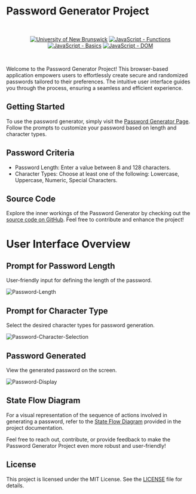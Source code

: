 
# Password Generator Project

<br/>
<p align="center">
    <a href="https://unb.ca/cel/bootcamps/coding.html">
        <img alt="University of New Brunswick" src="https://img.shields.io/static/v1.svg?label=bootcamp&message=UNB&color=red" /></a>
    <a href="https://developer.mozilla.org/en-US/docs/Web/JavaScript/Guide/Functions" >
        <img alt="JavaScript - Functions" src="https://img.shields.io/static/v1.svg?label=JavaScripts&message=functions&color=blue" /></a>
    <a href="https://developer.mozilla.org/en-US/docs/Learn/Getting_started_with_the_web/JavaScript_basics#what_is_javascript" >
        <img alt="JavaScript - Basics" src="https://img.shields.io/static/v1.svg?label=JavaScripts&message=basics&color=yellow" /></a>
    <a href="https://developer.mozilla.org/en-US/docs/Web/API/Document_Object_Model/Traversing_an_HTML_table_with_JavaScript_and_DOM_Interfaces" >
        <img alt="JavaScript - DOM" src="https://img.shields.io/static/v1.svg?label=JavaScript&message=DOM&color=violet" /></a>
</p>
<br/>

Welcome to the Password Generator Project! This browser-based application empowers users to effortlessly create secure and randomized passwords tailored to their preferences. The intuitive user interface guides you through the process, ensuring a seamless and efficient experience.

## Getting Started
To use the password generator, simply visit the [Password Generator Page][pass-gen]. Follow the prompts to customize your password based on length and character types.

## Password Criteria
- Password Length: Enter a value between 8 and 128 characters.
- Character Types: Choose at least one of the following: Lowercase, Uppercase, Numeric, Special Characters.

## Source Code
Explore the inner workings of the Password Generator by checking out the [source code on GitHub][javascript-code]. Feel free to contribute and enhance the project!

# User Interface Overview

## Prompt for Password Length
User-friendly input for defining the length of the password.

![Password-Length](https://github.com/naturuplift/password-generator/assets/23546356/4957e491-4513-470e-aed6-cea98830c60e)

## Prompt for Character Type
Select the desired character types for password generation.

![Password-Character-Selection](https://github.com/naturuplift/password-generator/assets/23546356/b9f8c984-3fb7-40b0-9cac-b2294a664999)

## Password Generated
View the generated password on the screen.

![Password-Display](https://github.com/naturuplift/password-generator/assets/23546356/dce432d0-7d51-44fa-9142-06f3afeda505)

## State Flow Diagram
For a visual representation of the sequence of actions involved in generating a password, refer to the [State Flow Diagram][state-flow] provided in the project documentation.

Feel free to reach out, contribute, or provide feedback to make the Password Generator Project even more robust and user-friendly!

## License

This project is licensed under the MIT License. See the [LICENSE][MIT] file for details.

[pass-gen]: <https://naturuplift.github.io/password-generator/>
[javascript-code]: <https://github.com/naturuplift/password-generator/blob/main/Assets/scripts/script.js>
[state-flow]: <https://github.com/naturuplift/password-generator/blob/main/Password-Generator_v2.png>
[MIT]: <https://github.com/naturuplift/password-generator/blob/main/LICENSE>
